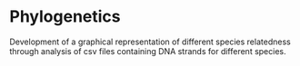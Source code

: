 # Phylogenetics
Development of a graphical representation of different species relatedness through analysis of csv files 
containing DNA strands for different species.
